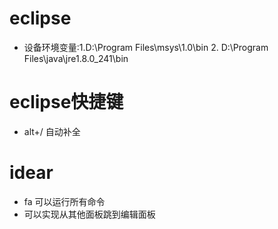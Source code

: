 # eclipse

- 设备环境变量:1.D:\Program Files\msys\1.0\bin 2. D:\Program Files\java\jre1.8.0_241\bin

# eclipse快捷键

- alt+/ 自动补全

# idear

- <leaderf>fa 可以运行所有命令
- <esc>可以实现从其他面板跳到编辑面板
